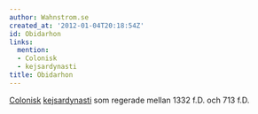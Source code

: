 ```yaml
---
author: Wahnstrom.se
created_at: '2012-01-04T20:18:54Z'
id: Obidarhon
links:
  mention:
  - Colonisk
  - kejsardynasti
title: Obidarhon
---
```


[Colonisk][] [kejsardynasti] som regerade mellan 1332 f.D. och 713 f.D.

  [Colonisk]: Colonisk
  [kejsardynasti]: kejsardynasti